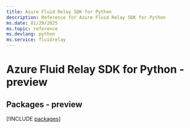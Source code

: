 ```yaml
---
title: Azure Fluid Relay SDK for Python
description: Reference for Azure Fluid Relay SDK for Python
ms.date: 01/29/2025
ms.topic: reference
ms.devlang: python
ms.service: fluidrelay
---
```

# Azure Fluid Relay SDK for Python - preview
## Packages - preview
[!INCLUDE [packages](fluid-relay-index.md)]